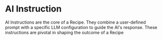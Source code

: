 # AI Instruction
AI Instructions are the core of a Recipe. They combine a user-defined prompt with a specific LLM configuration to guide the AI's response. These instructions are pivotal in shaping the outcome of a Recipe
